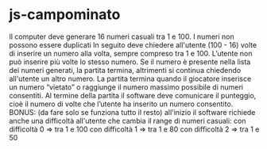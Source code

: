 # js-campominato
 
Il computer deve generare 16 numeri casuali tra 1 e 100.
I numeri non possono essere duplicati
In seguito deve chiedere all'utente (100 - 16) volte di inserire un numero alla volta, sempre compreso tra 1 e 100.
L’utente non può inserire più volte lo stesso numero.
Se il numero è presente nella lista dei numeri generati, la partita termina, altrimenti si continua chiedendo all'utente un altro numero.
La partita termina quando il giocatore inserisce un numero “vietato” o raggiunge il numero massimo possibile di numeri consentiti.
Al termine della partita il software deve comunicare il punteggio, cioè il numero di volte che l’utente ha inserito un numero consentito.
BONUS: (da fare solo se funziona tutto il resto)
all'inizio il software richiede anche una difficoltà all'utente che cambia il range di numeri casuali:
con difficoltà 0 => tra 1 e 100
con difficoltà 1 =>  tra 1 e 80
con difficoltà 2 => tra 1 e 50